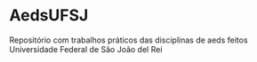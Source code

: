 # AedsUFSJ
Repositório com trabalhos práticos das disciplinas de aeds feitos Universidade Federal de São João del Rei
